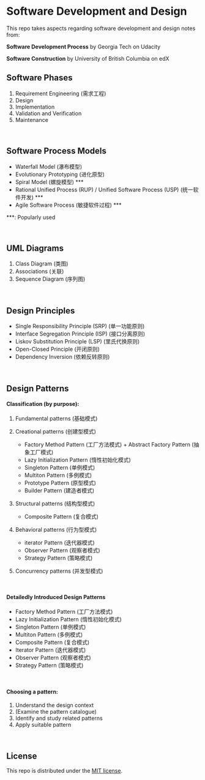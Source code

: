 # Software Development and Design

This repo takes aspects regarding software development and design notes from:

**Software Development Process** by Georgia Tech on Udacity

**Software Construction** by University of British Columbia on edX

## Software Phases

1. Requirement Engineering (需求工程)
2. Design
3. Implementation
4. Validation and Verification
5. Maintenance

<br>

## Software Process Models

* Waterfall Model (瀑布模型)
* Evolutionary Prototyping (进化原型)
* Spiral Model (螺旋模型) ***
* Rational Unified Process (RUP) / Unified Software Process (USP) (统一软件开发) ***
* Agile Software Process (敏捷软件过程) ***

***: Popularly used

<br>

## UML Diagrams

1. Class Diagram (类图)
2. Associations (关联)
3. Sequence Diagram (序列图)

<br>

## Design Principles

* Single Responsibility Principle (SRP) (单一功能原则)
* Interface Segregation Principle (ISP) (接口分离原则)
* Liskov Substitution Principle (LSP) (里氏代换原则)
* Open-Closed Principle (开闭原则)
* Dependency Inversion (依赖反转原则)

<br>

## Design Patterns

#### Classification (by purpose):

1. Fundamental patterns (基础模式)

2. Creational patterns (创建型模式)

   * Factory Method Pattern (工厂方法模式) + Abstract Factory Pattern (抽象工厂模式)
   * Lazy Initialization Pattern (惰性初始化模式)
   * Singleton Pattern (单例模式)
   * Multiton Pattern (多例模式)
   * Prototype Pattern (原型模式)
   * Builder Pattern (建造者模式)

3. Structural patterns (结构型模式)

   * Composite Pattern (复合模式)

4. Behavioral patterns (行为型模式)

   * iterator Pattern (迭代器模式)
   * Observer Pattern (观察者模式)
   * Strategy Pattern (策略模式)

5. Concurrency patterns (并发型模式)

<br>

#### Detailedly Introduced Design Patterns

* Factory Method Pattern (工厂方法模式)
* Lazy Initialization Pattern (惰性初始化模式)
* Singleton Pattern (单例模式)
* Multiton Pattern (多例模式)
* Composite Pattern (复合模式)
* Iterator Pattern (迭代器模式)
* Observer Pattern (观察者模式)
* Strategy Pattern (策略模式)

<br>

#### Choosing a pattern:

1. Understand the design context
2. (Examine the pattern catalogue)
3. Identify and study related patterns
4. Apply suitable pattern

<br>

## License

This repo is distributed under the <a href="https://github.com/Ziang-Lu/Software-Development-and-Design/blob/master/LICENSE">MIT license</a>.
